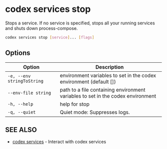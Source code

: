 # codex services stop

Stops a service. If no service is specified, stops all your running services and shuts down process-compose.

```bash
codex services stop [service]... [flags]
```

## Options

<!-- Markdown Table of Options -->
| Option | Description |
| --- | --- |
|  `-e, --env stringToString` |  environment variables to set in the codex environment (default []) |
|  `--env-file string` | path to a file containing environment variables to set in the codex environment |
| `-h, --help` | help for stop |
| `-q, --quiet` | Quiet mode: Suppresses logs. |

## SEE ALSO

* [codex services](codex_services.md)	 - Interact with codex services

